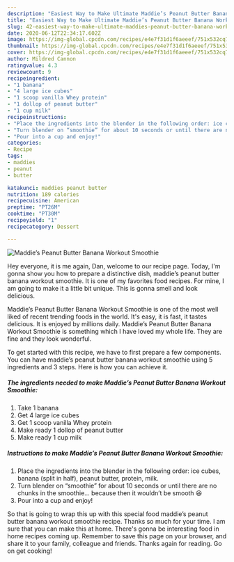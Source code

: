 ```yaml
---
description: "Easiest Way to Make Ultimate Maddie’s Peanut Butter Banana Workout Smoothie"
title: "Easiest Way to Make Ultimate Maddie’s Peanut Butter Banana Workout Smoothie"
slug: 42-easiest-way-to-make-ultimate-maddies-peanut-butter-banana-workout-smoothie
date: 2020-06-12T22:34:17.602Z
image: https://img-global.cpcdn.com/recipes/e4e7f31d1f6aeeef/751x532cq70/maddies-peanut-butter-banana-workout-smoothie-recipe-main-photo.jpg
thumbnail: https://img-global.cpcdn.com/recipes/e4e7f31d1f6aeeef/751x532cq70/maddies-peanut-butter-banana-workout-smoothie-recipe-main-photo.jpg
cover: https://img-global.cpcdn.com/recipes/e4e7f31d1f6aeeef/751x532cq70/maddies-peanut-butter-banana-workout-smoothie-recipe-main-photo.jpg
author: Mildred Cannon
ratingvalue: 4.3
reviewcount: 9
recipeingredient:
- "1 banana"
- "4 large ice cubes"
- "1 scoop vanilla Whey protein"
- "1 dollop of peanut butter"
- "1 cup milk"
recipeinstructions:
- "Place the ingredients into the blender in the following order: ice cubes, banana (split in half), peanut butter, protein, milk."
- "Turn blender on “smoothie” for about 10 seconds or until there are no chunks in the smoothie... because then it wouldn’t be smooth 😆"
- "Pour into a cup and enjoy!"
categories:
- Recipe
tags:
- maddies
- peanut
- butter

katakunci: maddies peanut butter 
nutrition: 189 calories
recipecuisine: American
preptime: "PT26M"
cooktime: "PT30M"
recipeyield: "1"
recipecategory: Dessert

---
```



![Maddie’s Peanut Butter Banana Workout Smoothie](https://img-global.cpcdn.com/recipes/e4e7f31d1f6aeeef/751x532cq70/maddies-peanut-butter-banana-workout-smoothie-recipe-main-photo.jpg)

Hey everyone, it is me again, Dan, welcome to our recipe page. Today, I'm gonna show you how to prepare a distinctive dish, maddie’s peanut butter banana workout smoothie. It is one of my favorites food recipes. For mine, I am going to make it a little bit unique. This is gonna smell and look delicious.



Maddie’s Peanut Butter Banana Workout Smoothie is one of the most well liked of recent trending foods in the world. It's easy, it is fast, it tastes delicious. It is enjoyed by millions daily. Maddie’s Peanut Butter Banana Workout Smoothie is something which I have loved my whole life. They are fine and they look wonderful.


To get started with this recipe, we have to first prepare a few components. You can have maddie’s peanut butter banana workout smoothie using 5 ingredients and 3 steps. Here is how you can achieve it.

##### The ingredients needed to make Maddie’s Peanut Butter Banana Workout Smoothie:

1. Take 1 banana
1. Get 4 large ice cubes
1. Get 1 scoop vanilla Whey protein
1. Make ready 1 dollop of peanut butter
1. Make ready 1 cup milk




##### Instructions to make Maddie’s Peanut Butter Banana Workout Smoothie:

1. Place the ingredients into the blender in the following order: ice cubes, banana (split in half), peanut butter, protein, milk.
1. Turn blender on “smoothie” for about 10 seconds or until there are no chunks in the smoothie... because then it wouldn’t be smooth 😆
1. Pour into a cup and enjoy!




So that is going to wrap this up with this special food maddie’s peanut butter banana workout smoothie recipe. Thanks so much for your time. I am sure that you can make this at home. There's gonna be interesting food in home recipes coming up. Remember to save this page on your browser, and share it to your family, colleague and friends. Thanks again for reading. Go on get cooking!
